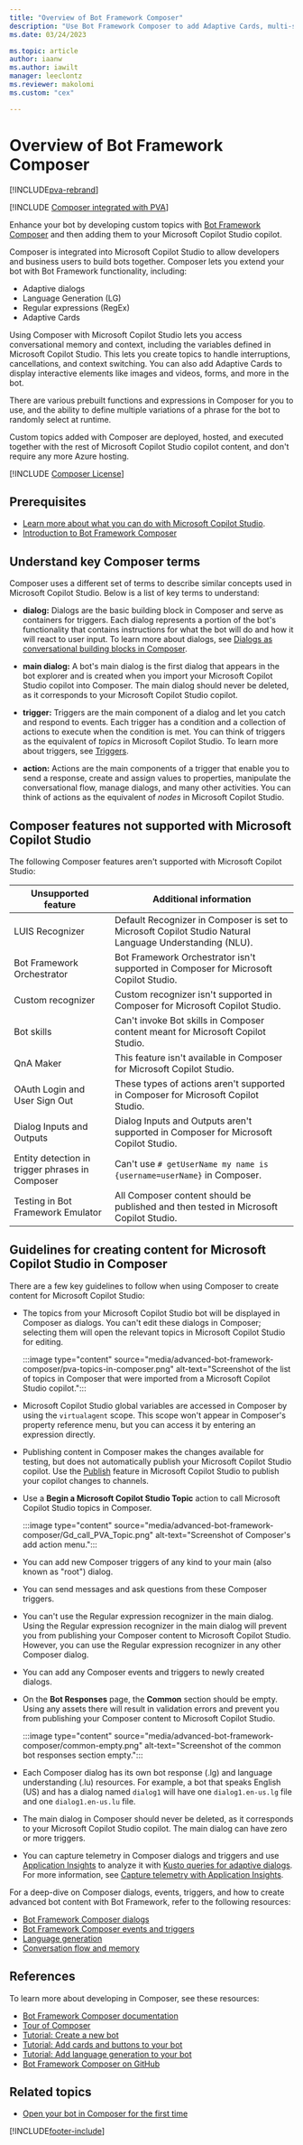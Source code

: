 ```yaml
---
title: "Overview of Bot Framework Composer"
description: "Use Bot Framework Composer to add Adaptive Cards, multi-select options, and more to your Microsoft Copilot Studio copilot."
ms.date: 03/24/2023

ms.topic: article
author: iaanw
ms.author: iawilt
manager: leeclontz
ms.reviewer: makolomi
ms.custom: "cex"

---
```


# Overview of Bot Framework Composer

[!INCLUDE[pva-rebrand](includes/pva-rebrand.md)]

[!INCLUDE [Composer integrated with PVA](includes/composer-integrated-with-pva.md)]

Enhance your bot by developing custom topics with [Bot Framework Composer](/composer/) and then adding them to your Microsoft Copilot Studio copilot.

Composer is integrated into Microsoft Copilot Studio to allow developers and business users to build bots together. Composer lets you extend your bot with Bot Framework functionality, including:

- Adaptive dialogs
- Language Generation (LG)
- Regular expressions (RegEx)
- Adaptive Cards

Using Composer with Microsoft Copilot Studio lets you access conversational memory and context, including the variables defined in Microsoft Copilot Studio. This lets you create topics to handle interruptions, cancellations, and context switching. You can also add Adaptive Cards to display interactive elements like images and videos, forms, and more in the bot.

There are various prebuilt functions and expressions in Composer for you to use, and the ability to define multiple variations of a phrase for the bot to randomly select at runtime.

Custom topics added with Composer are deployed, hosted, and executed together with the rest of Microsoft Copilot Studio copilot content, and don't require any more Azure hosting.

[!INCLUDE [Composer License](includes/composer-license.md)]

## Prerequisites

- [Learn more about what you can do with Microsoft Copilot Studio](fundamentals-what-is-power-virtual-agents.md).
- [Introduction to Bot Framework Composer](/composer/introduction)

## Understand key Composer terms

Composer uses a different set of terms to describe similar concepts used in Microsoft Copilot Studio. Below is a list of key terms to understand:

- **dialog:** Dialogs are the basic building block in Composer and serve as containers for triggers. Each dialog represents a portion of the bot's functionality that contains instructions for what the bot will do and how it will react to user input. To learn more about dialogs, see [Dialogs as conversational building blocks in Composer](/composer/concept-dialog).

- **main dialog:** A bot's main dialog is the first dialog that appears in the bot explorer and is created when you import your Microsoft Copilot Studio copilot into Composer. The main dialog should never be deleted, as it corresponds to your Microsoft Copilot Studio copilot.

- **trigger:** Triggers are the main component of a dialog and let you catch and respond to events. Each trigger has a condition and a collection of actions to execute when the condition is met. You can think of triggers as the equivalent of _topics_ in Microsoft Copilot Studio. To learn more about triggers, see [Triggers](/composer/concept-events-and-triggers).

- **action:** Actions are the main components of a trigger that enable you to send a response, create and assign values to properties, manipulate the conversational flow, manage dialogs, and many other activities. You can think of actions as the equivalent of _nodes_ in Microsoft Copilot Studio.

## Composer features not supported with Microsoft Copilot Studio

The following Composer features aren't supported with Microsoft Copilot Studio:

| Unsupported feature                             | Additional information                                                                              |
| ----------------------------------------------- | --------------------------------------------------------------------------------------------------- |
| LUIS Recognizer                                 | Default Recognizer in Composer is set to Microsoft Copilot Studio Natural Language Understanding (NLU). |
| Bot Framework Orchestrator                      | Bot Framework Orchestrator isn't supported in Composer for Microsoft Copilot Studio.                   |
| Custom recognizer                               | Custom recognizer isn't supported in Composer for Microsoft Copilot Studio.                            |
| Bot skills                                      | Can't invoke Bot skills in Composer content meant for Microsoft Copilot Studio.                        |
| QnA Maker                                       | This feature isn't available in Composer for Microsoft Copilot Studio.                                 |
| OAuth Login and User Sign Out                   | These types of actions aren't supported in Composer for Microsoft Copilot Studio.                      |
| Dialog Inputs and Outputs                       | Dialog Inputs and Outputs aren't supported in Composer for Microsoft Copilot Studio.                   |
| Entity detection in trigger phrases in Composer | Can't use `# getUserName my name is {username=userName}` in Composer.                              |
| Testing in Bot Framework Emulator               | All Composer content should be published and then tested in Microsoft Copilot Studio.                   |

## Guidelines for creating content for Microsoft Copilot Studio in Composer

There are a few key guidelines to follow when using Composer to create content for Microsoft Copilot Studio:

- The topics from your Microsoft Copilot Studio bot will be displayed in Composer as dialogs. You can't edit these dialogs in Composer; selecting them will open the relevant topics in Microsoft Copilot Studio for editing.

    :::image type="content" source="media/advanced-bot-framework-composer/pva-topics-in-composer.png" alt-text="Screenshot of the list of topics in Composer that were imported from a Microsoft Copilot Studio copilot.":::

- Microsoft Copilot Studio global variables are accessed in Composer by using the `virtualagent` scope. This scope won't appear in Composer's property reference menu, but you can access it by entering an expression directly.

- Publishing content in Composer makes the changes available for testing, but does not automatically publish your Microsoft Copilot Studio copilot. Use the [Publish](publication-fundamentals-publish-channels.md) feature in Microsoft Copilot Studio to publish your copilot changes to channels.

- Use a **Begin a Microsoft Copilot Studio Topic** action to call Microsoft Copilot Studio topics in Composer.

    :::image type="content" source="media/advanced-bot-framework-composer/Gd_call_PVA_Topic.png" alt-text="Screenshot of Composer's add action menu.":::

- You can add new Composer triggers of any kind to your main (also known as "root") dialog.

- You can send messages and ask questions from these Composer triggers.

- You can't use the Regular expression recognizer in the main dialog. Using the Regular expression recognizer in the main dialog will prevent you from publishing your Composer content to Microsoft Copilot Studio. However, you can use the Regular expression recognizer in any other Composer dialog.

- You can add any Composer events and triggers to newly created dialogs.

- On the **Bot Responses** page, the **Common** section should be empty. Using any assets there will result in validation errors and prevent you from publishing your Composer content to Microsoft Copilot Studio.

    :::image type="content" source="media/advanced-bot-framework-composer/common-empty.png" alt-text="Screenshot of the common bot responses section empty.":::

- Each Composer dialog has its own bot response (.lg) and language understanding (.lu) resources. For example, a bot that speaks English (US) and has a dialog named `dialog1` will have one `dialog1.en-us.lg` file and one `dialog1.en-us.lu` file.

- The main dialog in Composer should never be deleted, as it corresponds to your Microsoft Copilot Studio copilot. The main dialog can have zero or more triggers.

- You can capture telemetry in Composer dialogs and triggers and use [Application Insights](/azure/azure-monitor/app/app-insights-overview) to analyze it with [Kusto queries for adaptive dialogs](/azure/bot-service/bot-builder-telemetry-analytics-queries?view=azure-bot-service-4.0&preserve-view=true#adaptive-dialogs-started-and-completed). For more information, see [Capture telemetry with Application Insights](advanced-bot-framework-composer-capture-telemetry.md).

For a deep-dive on Composer dialogs, events, triggers, and how to create advanced bot content with Bot Framework, refer to the following resources:

- [Bot Framework Composer dialogs](/composer/concept-dialog)
- [Bot Framework Composer events and triggers](/composer/how-to-define-triggers)
- [Language generation](/composer/concept-language-generation)
- [Conversation flow and memory](/composer/concept-memory)

## References

To learn more about developing in Composer, see these resources:

- [Bot Framework Composer documentation](/composer/)
- [Tour of Composer](/composer/introduction)
- [Tutorial: Create a new bot](/composer/tutorial/tutorial-create-bot)
- [Tutorial: Add cards and buttons to your bot](/composer/tutorial/tutorial-cards)
- [Tutorial: Add language generation to your bot](/composer/tutorial/tutorial-language-generation)
- [Bot Framework Composer on GitHub](https://github.com/Microsoft/BotFramework-Composer)

## Related topics

- [Open your bot in Composer for the first time](advanced-bot-framework-composer-fundamentals.md)

[!INCLUDE[footer-include](includes/footer-banner.md)]
